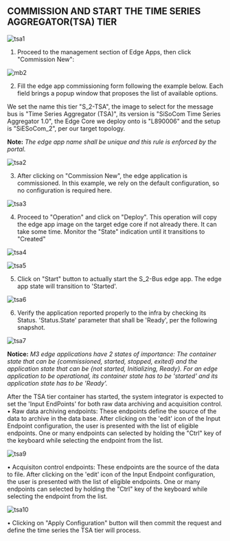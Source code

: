 **COMMISSION AND START THE TIME SERIES AGGREGATOR(TSA) TIER**
--------------------------------

![tsa1](https://user-images.githubusercontent.com/100555586/156122906-b9f5b3f7-d54f-49ac-8966-d515e222f30f.png)

1.	Proceed to the management section of Edge Apps, then click "Commission New":
 

 ![mb2](https://user-images.githubusercontent.com/100555586/156117279-59925e9e-8aff-46da-9dde-b2bdd8ebc158.jpg)


2.	Fill the edge app commissioning form following the example below. Each field brings a popup window that proposes the list of available options.

   We set the name this tier "S_2-TSA", the image to select for the message bus is "Time Series Aggregator (TSA)", its version is "SiSoCom Time Series Aggregator 1.0", the Edge 
   Core we deploy onto is "L890006" and the setup is "SiESoCom_2", per our target topology.

   **Note:** _The edge app name shall be unique and this rule is enforced by the portal._

![tsa2](https://user-images.githubusercontent.com/100555586/156124839-07f6f394-38bf-4542-9c6f-459e8b55316f.png)

 
3.	After clicking on "Commission New", the edge application is commissioned. In this example, we rely on the default configuration, so no configuration is required here.

![tsa3](https://user-images.githubusercontent.com/100555586/156124874-f8b815e8-9b60-4f69-89e9-b4385f413880.png)



4.	Proceed to "Operation" and click on "Deploy". This operation will copy the edge app image on the target edge core if not already there. It can take some time. Monitor the "State" indication until it transitions to "Created"


![tsa4](https://user-images.githubusercontent.com/100555586/156124900-49f518d0-4ff2-4a5c-a32e-35de7880e9cc.png)


![tsa5](https://user-images.githubusercontent.com/100555586/156124922-057e6979-c54f-40fc-847f-fd652137c54e.png)


5.	Click on "Start" button to actually start the S_2-Bus edge app. The edge app state will transition to 'Started'.

![tsa6](https://user-images.githubusercontent.com/100555586/156124955-60c1b4ad-8942-4d37-8528-442ad2566dfc.png)

 
6.	Verify the application reported properly to the infra by checking its Status. 'Status.State' parameter that shall be 'Ready', per the following snapshot.

![tsa7](https://user-images.githubusercontent.com/100555586/156125334-5c74d5ec-7887-4f6e-a024-4846c0e713de.png)



**Notice:** _M3 edge applications have 2 states of importance: The container state that can be {commissioned, started, stopped, exited} and the application state that can be {not started, Initializing, Ready}. For an edge application to be operational, its container state has to be 'started' and its application state has to be 'Ready'._

 
After the TSA tier container has started, the system integrator is expected to set the 'Input EndPoints' for both raw data archiving and acquisition control.
•	Raw data archiving endpoints:
These endpoints define the source of the data to archive in the data base.	After clicking on the 'edit' icon of the Input Endpoint configuration, the user is presented with the list of eligible endpoints. One or many endpoints can selected by holding the "Ctrl" key of the keyboard while selecting the endpoint from the list.
 
![tsa9](https://user-images.githubusercontent.com/100555586/156125221-f1587d8a-5baf-4173-8805-0660d6479205.jpg)


•	Acquisiton control endpoints:
These endpoints are the source of the data to file.	After clicking on the 'edit' icon of the Input Endpoint configuration, the user is presented with the list of eligible endpoints. One or many endpoints can selected by holding the "Ctrl" key of the keyboard while selecting the endpoint from the list.

![tsa10](https://user-images.githubusercontent.com/100555586/156125253-ba867b62-50ad-4de7-aa28-3aa834804362.jpg)


•	Clicking on "Apply Configuration" button will then commit the request and define the time series the TSA tier will process.

